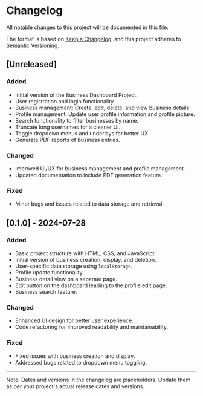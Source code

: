# Changelog

All notable changes to this project will be documented in this file.

The format is based on [Keep a Changelog](https://keepachangelog.com/en/1.0.0/), and this project adheres to [Semantic Versioning](https://semver.org/spec/v2.0.0.html).

## [Unreleased]

### Added
- Initial version of the Business Dashboard Project.
- User registration and login functionality.
- Business management: Create, edit, delete, and view business details.
- Profile management: Update user profile information and profile picture.
- Search functionality to filter businesses by name.
- Truncate long usernames for a cleaner UI.
- Toggle dropdown menus and underlays for better UX.
- Generate PDF reports of business entries.

### Changed
- Improved UI/UX for business management and profile management.
- Updated documentation to include PDF generation feature.

### Fixed
- Minor bugs and issues related to data storage and retrieval.

## [0.1.0] - 2024-07-28

### Added
- Basic project structure with HTML, CSS, and JavaScript.
- Initial version of business creation, display, and deletion.
- User-specific data storage using `localStorage`.
- Profile update functionality.
- Business detail view on a separate page.
- Edit button on the dashboard leading to the profile edit page.
- Business search feature.

### Changed
- Enhanced UI design for better user experience.
- Code refactoring for improved readability and maintainability.

### Fixed
- Fixed issues with business creation and display.
- Addressed bugs related to dropdown menu toggling.

---

Note: Dates and versions in the changelog are placeholders. Update them as per your project's actual release dates and versions.
